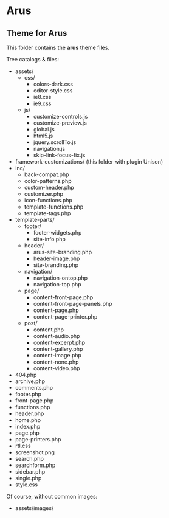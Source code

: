 # Arus
## Theme for Arus

This folder contains the **arus** theme files.

Tree catalogs & files:
* assets/
	* css/
		* colors-dark.css
		* editor-style.css
		* ie8.css
		* ie9.css
	* js/
		* customize-controls.js
		* customize-preview.js
		* global.js
		* html5.js
		* jquery.scrollTo.js
		* navigation.js
		* skip-link-focus-fix.js
* framework-customizations/ (this folder with plugin Unison)
* inc/
	* back-compat.php
	* color-patterns.php
	* custom-header.php
	* customizer.php
	* icon-functions.php
	* template-functions.php
	* template-tags.php
* template-parts/
	* footer/
		* footer-widgets.php
		* site-info.php
	* header/
		* arus-site-branding.php
		* header-image.php
		* site-branding.php
	* navigation/
		* navigation-ontop.php
		* navigation-top.php
	* page/
		* content-front-page.php
		* content-front-page-panels.php
		* content-page.php
		* content-page-printer.php
	* post/
		* content.php
		* content-audio.php
		* content-excerpt.php
		* content-gallery.php
		* content-image.php
		* content-none.php
		* content-video.php
* 404.php
* archive.php
* comments.php
* footer.php
* front-page.php
* functions.php
* header.php
* home.php
* index.php
* page.php
* page-printers.php
* rtl.css
* screenshot.png
* search.php
* searchform.php
* sidebar.php
* single.php
* style.css


Of course, without common images:
* assets/images/
